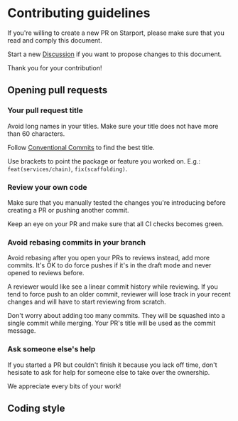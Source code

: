 # Contributing guidelines

If you're willing to create a new PR on Starport, please make sure that you read and comply this document.

Start a new [Discussion](https://github.com/tendermint/starport/discussions/new) if you want to propose changes to this document.

Thank you for your contribution!

## Opening pull requests 

### Your pull request title
Avoid long names in your titles. Make sure your title does not have more than 60 characters.

Follow [Conventional Commits](https://www.conventionalcommits.org/en/v1.0.0/) to find the best title.

Use brackets to point the package or feature you worked on. E.g.: `feat(services/chain)`, `fix(scaffolding)`.

### Review your own code
Make sure that you manually tested the changes you're introducing before creating a PR or pushing another commit.

Keep an eye on your PR and make sure that all CI checks becomes green.

### Avoid rebasing commits in your branch 
Avoid rebasing after you open your PRs to reviews instead, add more commits. It's OK to do force pushes if it's in the draft mode and never opened to reviews before.

A reviewer would like see a linear commit history while reviewing. If you tend to force push to an older commit, reviewer will lose track in your recent changes and will have to start reviewing from scratch.

Don't worry about adding too many commits. They will be squashed into a single commit while merging. Your PR's title will be used as the commit message.

### Ask someone else's help
If you started a PR but couldn't finish it because you lack off time, don't hesisate to ask for help for someone else to take over the ownership.

We appreciate every bits of your work!

## Coding style
